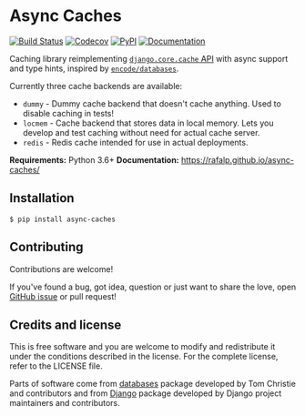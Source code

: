 # Async Caches

[![Build Status](https://travis-ci.org/rafalp/async-caches.svg?branch=master)](https://travis-ci.org/rafalp/async-caches)
[![Codecov](https://codecov.io/gh/rafalp/async-caches/branch/master/graph/badge.svg)](https://codecov.io/gh/rafalp/async-caches)
[![PyPI](https://img.shields.io/badge/release-0.2-green.svg)](https://pypi.org/project/async-caches/)
[![Documentation](https://img.shields.io/badge/documentation-github.io-blue.svg)](https://rafalp.github.io/async-caches/)

Caching library reimplementing [`django.core.cache` API](https://docs.djangoproject.com/en/2.2/topics/cache/#the-low-level-cache-api) with async support and type hints, inspired by [`encode/databases`](https://github.com/encode/databases).

Currently three cache backends are available:

* `dummy` - Dummy cache backend that doesn't cache anything. Used to disable caching in tests!
* `locmem` - Cache backend that stores data in local memory. Lets you develop and test caching without need for actual cache server.
* `redis` - Redis cache intended for use in actual deployments.

**Requirements:** Python 3.6+
**Documentation:** https://rafalp.github.io/async-caches/


## Installation

```console
$ pip install async-caches
```


## Contributing

Contributions are welcome!

If you've found a bug, got idea, question or just want to share the love, open [GitHub issue](https://github.com/rafalp/async-caches/issues) or pull request!


## Credits and license

This is free software and you are welcome to modify and redistribute it under the conditions described in the license. For the complete license, refer to the LICENSE file.

Parts of software come from [databases](https://github.com/encode/databases/issues) package developed by Tom Christie and contributors and from [Django](https://github.com/django/django) package developed by Django project maintainers and contributors.